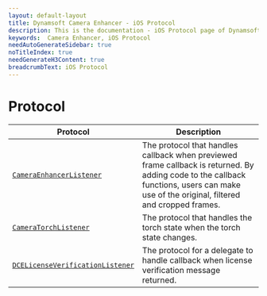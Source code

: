 ```yaml
---
layout: default-layout
title: Dynamsoft Camera Enhancer - iOS Protocol
description: This is the documentation - iOS Protocol page of Dynamsoft Camera Enhancer.
keywords:  Camera Enhancer, iOS Protocol
needAutoGenerateSidebar: true
noTitleIndex: true
needGenerateH3Content: true
breadcrumbText: iOS Protocol
---
```


# Protocol

| Protocol | Description |
| -------- | ----------- |
| [`CameraEnhancerListener`](protocol-dceframelistener.md) | The protocol that handles callback when previewed frame callback is returned. By adding code to the callback functions, users can make use of the original, filtered and cropped frames. |
| [`CameraTorchListener`](protocol-torchlistener.md) | The protocol that handles the torch state when the torch state changes. |
| [`DCELicenseVerificationListener`](protocol-licenselistener.md) | The protocol for a delegate to handle callback when license verification message returned. |

